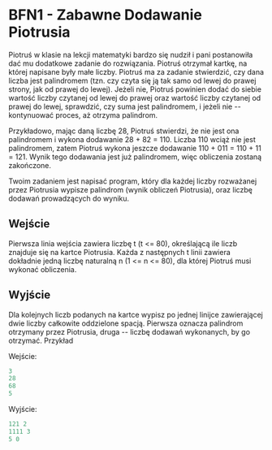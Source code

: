 # BFN1 - Zabawne Dodawanie Piotrusia

Piotruś w klasie na lekcji matematyki bardzo się nudził i pani postanowiła dać mu dodatkowe zadanie do rozwiązania. Piotruś otrzymał kartkę, na której napisane były małe liczby. Piotruś ma za zadanie stwierdzić, czy dana liczba jest palindromem (tzn. czy czyta się ją tak samo od lewej do prawej strony, jak od prawej do lewej). Jeżeli nie, Piotruś powinien dodać do siebie wartość liczby czytanej od lewej do prawej oraz wartość liczby czytanej od prawej do lewej, sprawdzić, czy suma jest palindromem, i jeżeli nie -- kontynuować proces, aż otrzyma palindrom.

Przykładowo, mając daną liczbę 28, Piotruś stwierdzi, że nie jest ona palindromem i wykona dodawanie 28 + 82 = 110. Liczba 110 wciąż nie jest palindromem, zatem Piotruś wykona jeszcze dodawanie 110 + 011 = 110 + 11 = 121. Wynik tego dodawania jest już palindromem, więc obliczenia zostaną zakończone.

Twoim zadaniem jest napisać program, który dla każdej liczby rozważanej przez Piotrusia wypisze palindrom (wynik obliczeń Piotrusia), oraz liczbę dodawań prowadzących do wyniku.
## Wejście

Pierwsza linia wejścia zawiera liczbę t (t <= 80), określającą ile liczb znajduje się na kartce Piotrusia. Każda z następnych t linii zawiera dokładnie jedną liczbę naturalną n (1 <= n <= 80), dla której Piotruś musi wykonać obliczenia.
## Wyjście

Dla kolejnych liczb podanych na kartce wypisz po jednej linijce zawierającej dwie liczby całkowite oddzielone spacją. Pierwsza oznacza palindrom otrzymany przez Piotrusia, druga -- liczbę dodawań wykonanych, by go otrzymać.
Przykład

Wejście:
```c++
3
28
68
5
```
Wyjście:
```c++
121 2
1111 3
5 0
```


